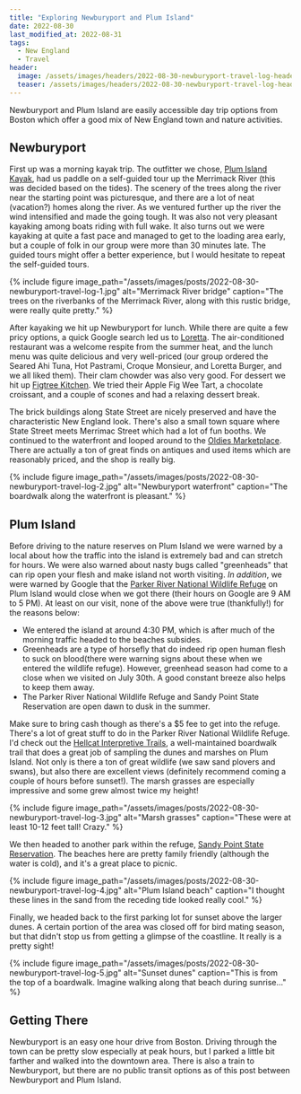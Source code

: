 ```yaml
---
title: "Exploring Newburyport and Plum Island"
date: 2022-08-30
last_modified_at: 2022-08-31
tags:
  - New England
  - Travel
header:
  image: /assets/images/headers/2022-08-30-newburyport-travel-log-header.jpg
  teaser: /assets/images/headers/2022-08-30-newburyport-travel-log-header.jpg
---
```


Newburyport and Plum Island are easily accessible day trip options from Boston which offer a good mix of New England town and nature activities.

## Newburyport

First up was a morning kayak trip. The outfitter we chose, [Plum Island Kayak](https://www.plumislandkayak.com/), had us paddle on a self-guided tour up the Merrimack River (this was decided based on the tides). The scenery of the trees along the river near the starting point was picturesque, and there are a lot of neat (vacation?) homes along the river. As we ventured further up the river the wind intensified and made the going tough. It was also not very pleasant kayaking among boats riding with full wake. It also turns out we were kayaking at quite a fast pace and managed to get to the loading area early, but a couple of folk in our group were more than 30 minutes late. The guided tours might offer a better experience, but I would hesitate to repeat the self-guided tours.

{% include figure image_path="/assets/images/posts/2022-08-30-newburyport-travel-log-1.jpg" alt="Merrimack River bridge" caption="The trees on the riverbanks of the Merrimack River, along with this rustic bridge, were really quite pretty." %}

After kayaking we hit up Newburyport for lunch. While there are quite a few pricy options, a quick Google search led us to [Loretta](https://www.lorettarestaurant.com/index.php). The air-conditioned restaurant was a welcome respite from the summer heat, and the lunch menu was quite delicious and very well-priced (our group ordered the Seared Ahi Tuna, Hot Pastrami, Croque Monsieur, and Loretta Burger, and we all liked them). Their clam chowder was also very good. For dessert we hit up [Figtree Kitchen](https://www.figtreekitchen.com/). We tried their Apple Fig Wee Tart, a chocolate croissant, and a couple of scones and had a relaxing dessert break. 

The brick buildings along State Street are nicely preserved and have the characteristic New England look. There's also a small town square where State Street meets Merrimac Street which had a lot of fun booths. We continued to the waterfront and looped around to the [Oldies Marketplace](http://www.oldies-ma.com/). There are actually a ton of great finds on antiques and used items which are reasonably priced, and the shop is really big.

{% include figure image_path="/assets/images/posts/2022-08-30-newburyport-travel-log-2.jpg" alt="Newburyport waterfront" caption="The boardwalk along the waterfront is pleasant." %}

## Plum Island

Before driving to the nature reserves on Plum Island we were warned by a local about how the traffic into the island is extremely bad and can stretch for hours. We were also warned about nasty bugs called "greenheads" that can rip open your flesh and make island not worth visiting. _In addition_, we were warned by Google that the [Parker River National Wildlife Refuge](https://www.fws.gov/refuge/parker-river) on Plum Island would close when we got there (their hours on Google are 9 AM to 5 PM). At least on our visit, none of the above were true (thankfully!) for the reasons below:

* We entered the island at around 4:30 PM, which is after much of the morning traffic headed to the beaches subsides.
* Greenheads are a type of horsefly that do indeed rip open human flesh to suck on blood(there were warning signs about these when we entered the wildlife refuge). However, greenhead season had come to a close when we visited on July 30th. A good constant breeze also helps to keep them away.
* The Parker River National Wildlife Refuge and Sandy Point State Reservation are open dawn to dusk in the summer.

Make sure to bring cash though as there's a $5 fee to get into the refuge. There's a lot of great stuff to do in the Parker River National Wildlife Refuge. I'd check out the [Hellcat Interpretive Trails](https://www.alltrails.com/explore/trail/us/massachusetts/hellcat-interpretive-trails), a well-maintained boardwalk trail that does a great job of sampling the dunes and marshes on Plum Island. Not only is there a ton of great wildlife (we saw sand plovers and swans), but also there are excellent views (definitely recommend coming a couple of hours before sunset!). The marsh grasses are especially impressive and some grew almost twice my height!

{% include figure image_path="/assets/images/posts/2022-08-30-newburyport-travel-log-3.jpg" alt="Marsh grasses" caption="These were at least 10-12 feet tall! Crazy." %}

We then headed to another park within the refuge, [Sandy Point State Reservation](https://www.mass.gov/locations/sandy-point-state-reservation). The beaches here are pretty family friendly (although the water is cold), and it's a great place to picnic. 

{% include figure image_path="/assets/images/posts/2022-08-30-newburyport-travel-log-4.jpg" alt="Plum Island beach" caption="I thought these lines in the sand from the receding tide looked really cool." %}

Finally, we headed back to the first parking lot for sunset above the larger dunes. A certain portion of the area was closed off for bird mating season, but that didn't stop us from getting a glimpse of the coastline. It really is a pretty sight!

{% include figure image_path="/assets/images/posts/2022-08-30-newburyport-travel-log-5.jpg" alt="Sunset dunes" caption="This is from the top of a boardwalk. Imagine walking along that beach during sunrise..." %}

## Getting There

Newburyport is an easy one hour drive from Boston. Driving through the town can be pretty slow especially at peak hours, but I parked a little bit farther and walked into the downtown area. There is also a train to Newburyport, but there are no public transit options as of this post between Newburyport and Plum Island. 


